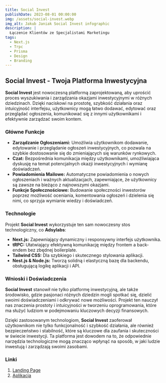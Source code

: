 ```yaml
---
title: Social Invest
publishDate: 2023-08-01 00:00:00
img: /assets/social-invest.webp
img_alt: Jakub Janiak Social Invest infographic
description: |
  Łączenie Klientów ze Specjalistami Marketingu
tags:
  - Next.js
  - Trpc
  - Prisma
  - Design
  - Branding
---
```


## Social Invest - Twoja Platforma Inwestycyjna

**Social Invest** jest nowoczesną platformą zaprojektowaną, aby uprościć proces wyszukiwania i zarządzania okazjami inwestycyjnymi w różnych dziedzinach. Dzięki naciskowi na prostotę, szybkość działania oraz intuicyjność interfejsu, użytkownicy mogą łatwo dodawać, edytować oraz przeglądać ogłoszenia, komunikować się z innymi użytkownikami i efektywnie zarządzać swoim kontem.

### Główne Funkcje

- **Zarządzanie Ogłoszeniami:** Umożliwia użytkownikom dodawanie, edytowanie i przeglądanie ogłoszeń inwestycyjnych, co pozwala na szybkie dostosowanie się do zmieniających się warunków rynkowych.
- **Czat:** Bezpośrednia komunikacja między użytkownikami, umożliwiająca dyskusję na temat potencjalnych okazji inwestycyjnych i wymianę doświadczeń.
- **Powiadomienia Mailowe:** Automatyczne powiadomienia o nowych ogłoszeniach i ważnych aktualizacjach, zapewniające, że użytkownicy są zawsze na bieżąco z najnowszymi okazjami.
- **Funkcje Społecznościowe:** Budowanie społeczności inwestorów poprzez możliwość oceniania, komentowania ogłoszeń i dzielenia się nimi, co sprzyja wymianie wiedzy i doświadczeń.

### Technologie

Projekt **Social Invest** wykorzystuje ten sam nowoczesny stos technologiczny, co **Adsylabs**:

- **Next.js:** Zapewniający dynamiczny i responsywny interfejs użytkownika.
- **tRPC:** Ułatwiający efektywną komunikację między frontem a back-endem bez zbędnej boilerplate.
- **Tailwind CSS:** Dla szybkiego i skutecznego stylowania aplikacji.
- **Nest.js & Node.js:** Tworzą solidną i elastyczną bazę dla backendu, obsługującą logikę aplikacji i API.

### Wnioski i Doświadczenia

**Social Invest** stanowił nie tylko platformę inwestycyjną, ale także środowisko, gdzie pasjonaci różnych dziedzin mogli spotkać się, dzielić swoimi doświadczeniami i odkrywać nowe możliwości. Projekt ten nauczył nas znaczenia prostoty i intuicyjności w tworzeniu oprogramowania, które ma służyć ludziom w podejmowaniu kluczowych decyzji finansowych.

Dzięki zastosowanym technologiom, **Social Invest** zaoferował użytkownikom nie tylko funkcjonalność i szybkość działania, ale również bezpieczeństwo i stabilność, które są kluczowe dla zaufania i skuteczności w świecie inwestycji. Ta platforma jest dowodem na to, że odpowiednie narzędzia technologiczne mogą znacząco wpłynąć na sposób, w jaki ludzie inwestują i zarządzają swoimi zasobami.

### Linki

1. [Landing Page](https://socialinvest.pl/)
2. [Aplikacja](https://app.socialinvest.pl/)

